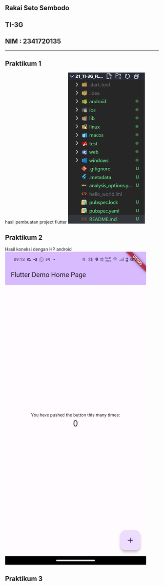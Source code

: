 ## Rakai Seto Sembodo
## TI-3G
## NIM : 2341720135

---

## Praktikum 1
hasil pembuatan project flutter
![praktikum 1](img/P1_1.png)

## Praktikum 2
Hasil koneksi dengan HP android
![Praktikum 2](img/P2.jpg)

## Praktikum 3